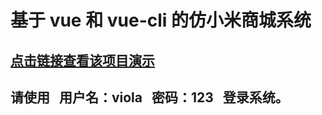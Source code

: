 # 基于 vue 和 vue-cli 的仿小米商城系统
## [点击链接查看该项目演示](http://mi.aeeternity.com)
## 请使用   用户名：viola   密码：123   登录系统。
